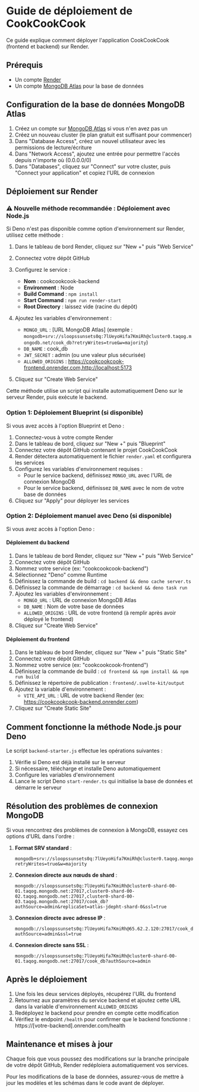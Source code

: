 # Guide de déploiement de CookCookCook

Ce guide explique comment déployer l'application CookCookCook (frontend et backend) sur Render.

## Prérequis

-   Un compte [Render](https://render.com/)
-   Un compte [MongoDB Atlas](https://www.mongodb.com/cloud/atlas/register) pour la base de données

## Configuration de la base de données MongoDB Atlas

1. Créez un compte sur [MongoDB Atlas](https://www.mongodb.com/cloud/atlas/register) si vous n'en avez pas un
2. Créez un nouveau cluster (le plan gratuit est suffisant pour commencer)
3. Dans "Database Access", créez un nouvel utilisateur avec les permissions de lecture/écriture
4. Dans "Network Access", ajoutez une entrée pour permettre l'accès depuis n'importe où (0.0.0.0/0)
5. Dans "Databases", cliquez sur "Connect" sur votre cluster, puis "Connect your application" et copiez l'URL de
   connexion

## Déploiement sur Render

### ⚠️ Nouvelle méthode recommandée : Déploiement avec Node.js

Si Deno n'est pas disponible comme option d'environnement sur Render, utilisez cette méthode :

1. Dans le tableau de bord Render, cliquez sur "New +" puis "Web Service"
2. Connectez votre dépôt GitHub
3. Configurez le service :

    - **Nom** : cookcookcook-backend
    - **Environment** : Node
    - **Build Command** : `npm install`
    - **Start Command** : `npm run render-start`
    - **Root Directory** : laissez vide (racine du dépôt)

4. Ajoutez les variables d'environnement :

    - `MONGO_URL` : [URL MongoDB Atlas] (exemple :
      `mongodb+srv://sloopssunsets0q:7lUeyoHifa7KmiRh@cluster0.taqog.mongodb.net/cook_db?retryWrites=true&w=majority`)
    - `DB_NAME` : cook_db
    - `JWT_SECRET` : admin (ou une valeur plus sécurisée)
    - `ALLOWED_ORIGINS` : https://cookcookcook-frontend.onrender.com,http://localhost:5173

5. Cliquez sur "Create Web Service"

Cette méthode utilise un script qui installe automatiquement Deno sur le serveur Render, puis exécute le backend.

### Option 1: Déploiement Blueprint (si disponible)

Si vous avez accès à l'option Blueprint et Deno :

1. Connectez-vous à votre compte Render
2. Dans le tableau de bord, cliquez sur "New +" puis "Blueprint"
3. Connectez votre dépôt GitHub contenant le projet CookCookCook
4. Render détectera automatiquement le fichier `render.yaml` et configurera les services
5. Configurez les variables d'environnement requises :
    - Pour le service backend, définissez `MONGO_URL` avec l'URL de connexion MongoDB
    - Pour le service backend, définissez `DB_NAME` avec le nom de votre base de données
6. Cliquez sur "Apply" pour déployer les services

### Option 2: Déploiement manuel avec Deno (si disponible)

Si vous avez accès à l'option Deno :

#### Déploiement du backend

1. Dans le tableau de bord Render, cliquez sur "New +" puis "Web Service"
2. Connectez votre dépôt GitHub
3. Nommez votre service (ex: "cookcookcook-backend")
4. Sélectionnez "Deno" comme Runtime
5. Définissez la commande de build : `cd backend && deno cache server.ts`
6. Définissez la commande de démarrage : `cd backend && deno task run`
7. Ajoutez les variables d'environnement :
    - `MONGO_URL` : URL de connexion MongoDB Atlas
    - `DB_NAME` : Nom de votre base de données
    - `ALLOWED_ORIGINS` : URL de votre frontend (à remplir après avoir déployé le frontend)
8. Cliquez sur "Create Web Service"

#### Déploiement du frontend

1. Dans le tableau de bord Render, cliquez sur "New +" puis "Static Site"
2. Connectez votre dépôt GitHub
3. Nommez votre service (ex: "cookcookcook-frontend")
4. Définissez la commande de build : `cd frontend && npm install && npm run build`
5. Définissez le répertoire de publication : `frontend/.svelte-kit/output`
6. Ajoutez la variable d'environnement :
    - `VITE_API_URL` : URL de votre backend Render (ex: https://cookcookcook-backend.onrender.com)
7. Cliquez sur "Create Static Site"

## Comment fonctionne la méthode Node.js pour Deno

Le script `backend-starter.js` effectue les opérations suivantes :

1. Vérifie si Deno est déjà installé sur le serveur
2. Si nécessaire, télécharge et installe Deno automatiquement
3. Configure les variables d'environnement
4. Lance le script Deno `start-render.ts` qui initialise la base de données et démarre le serveur

## Résolution des problèmes de connexion MongoDB

Si vous rencontrez des problèmes de connexion à MongoDB, essayez ces options d'URL dans l'ordre :

1. **Format SRV standard** :

    ```
    mongodb+srv://sloopssunsets0q:7lUeyoHifa7KmiRh@cluster0.taqog.mongodb.net/cook_db?retryWrites=true&w=majority
    ```

2. **Connexion directe aux nœuds de shard** :

    ```
    mongodb://sloopssunsets0q:7lUeyoHifa7KmiRh@cluster0-shard-00-01.taqog.mongodb.net:27017,cluster0-shard-00-02.taqog.mongodb.net:27017,cluster0-shard-00-03.taqog.mongodb.net:27017/cook_db?authSource=admin&replicaSet=atlas-jdepht-shard-0&ssl=true
    ```

3. **Connexion directe avec adresse IP** :

    ```
    mongodb://sloopssunsets0q:7lUeyoHifa7KmiRh@65.62.2.120:27017/cook_db?authSource=admin&ssl=true
    ```

4. **Connexion directe sans SSL** :
    ```
    mongodb://sloopssunsets0q:7lUeyoHifa7KmiRh@cluster0-shard-00-01.taqog.mongodb.net:27017/cook_db?authSource=admin
    ```

## Après le déploiement

1. Une fois les deux services déployés, récupérez l'URL du frontend
2. Retournez aux paramètres du service backend et ajoutez cette URL dans la variable d'environnement `ALLOWED_ORIGINS`
3. Redéployez le backend pour prendre en compte cette modification
4. Vérifiez le endpoint `/health` pour confirmer que le backend fonctionne : https://[votre-backend].onrender.com/health

## Maintenance et mises à jour

Chaque fois que vous poussez des modifications sur la branche principale de votre dépôt GitHub, Render redéploiera
automatiquement vos services.

Pour les modifications de la base de données, assurez-vous de mettre à jour les modèles et les schémas dans le code
avant de déployer.
